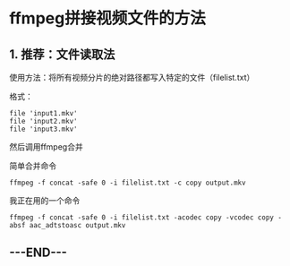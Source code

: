 # ffmpeg拼接视频文件的方法

## 1. 推荐：文件读取法

使用方法：将所有视频分片的绝对路径都写入特定的文件（filelist.txt）

格式：

```
file 'input1.mkv'
file 'input2.mkv'
file 'input3.mkv'
```

然后调用ffmpeg合并

简单合并命令

```
ffmpeg -f concat -safe 0 -i filelist.txt -c copy output.mkv
```

我正在用的一个命令

```
ffmpeg -f concat -safe 0 -i filelist.txt -acodec copy -vcodec copy -absf aac_adtstoasc output.mkv
```

## ---END---